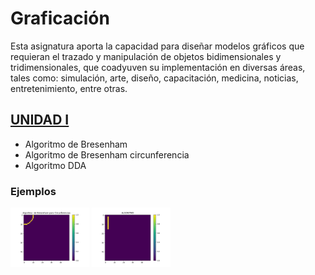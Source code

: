 
# Graficación 

Esta asignatura aporta la capacidad para diseñar modelos gráficos que requieran el trazado
y manipulación de objetos bidimensionales y tridimensionales, que coadyuven su
implementación en diversas áreas, tales como: simulación, arte, diseño, capacitación,
medicina, noticias, entretenimiento, entre otras.

## [UNIDAD I](UNIDAD_I)
- Algoritmo de Bresenham 
- Algoritmo de Bresenham circunferencia
- Algoritmo DDA

### Ejemplos
<img src="circunferencia.png" alt="Linea con el algoritmo de Bresenham"  width="25%" height="25%">
<img src="linea.png" alt="Circunferencia con el algoritmo de Bresenham"   width="25%" height="25%">

 